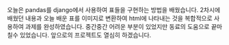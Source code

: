오늘은 pandas를 django에서 사용하여 표들을 구현하는 방법을 배웠습니다.
2차시에 배웠던 내용과 오늘 배운 표를 이미지로 변환하여 html에 나타내는 것을 복합적으로 사용하여 과제를 완성하였습니다.
중간중간 어려운 부분이 있었지만 동료의 도움으로 끝마칠수 있었습니다.
앞으로의 프로젝트도 열심히 하겠습니다.